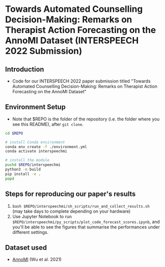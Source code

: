 # Towards Automated Counselling Decision-Making: Remarks on Therapist Action Forecasting on the AnnoMI Dataset (INTERSPEECH 2022 Submission)

## Introduction
* Code for our INTERSPEECH 2022 paper submission titled "Towards Automated Counselling Decision-Making: Remarks on Therapist Action Forecasting on the AnnoMI Dataset"

## Environment Setup
* Note that $REPO is the folder of the repository (i.e. the folder where you see this README), after `git clone`.

```sh
cd $REPO

# install Conda environment
conda env create -f ./environment.yml
conda activate interspeechmi

# install the module
pushd $REPO/interspeechmi
python3 -m build
pip install -e .
popd
```

## Steps for reproducing our paper's results
1. `bash $REPO/interspeechmi/sh_scripts/run_and_collect_results.sh` (may take days to complete depending on your hardware)
2. Use Jupyter Notebook to run `$REPO/interspeechmi/py_scripts/plot_code_forecast_scores.ipynb`, and you'll be able to see the figures that summarise the performances under different settings.

## Dataset used
* [AnnoMI](https://github.com/uccollab/AnnoMI/archive/refs/heads/main.zip) (Wu et al. 2021)


